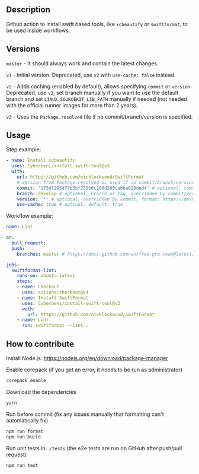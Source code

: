## Description

Github action to install swift based tools, like `xcbeautify` or `swiftformat`, to be used inside workflows.

## Versions

`master` - It should always work and contain the latest changes.

`v1` - Initial version. Deprecated, use `v2` with `use-cache: false` instead.

`v2` - Adds caching (enabled by default), allows specifying `commit` or `version`. Deprecated, use `v3`, set branch manually if you want to use the default branch and set `LINUX_SOURCEKIT_LIB_PATH` manually if needed (not needed with the official runner images for more than 2 years).

`v3` - Uses the `Package.resolved` file if no commit/branch/version is specified.

## Usage

Step example:
```yaml
- name: Install xcbeautify
  uses: Cyberbeni/install-swift-tool@v3
  with:
    url: https://github.com/nicklockwood/SwiftFormat
    # Version from Package.resolved is used if no commit/branch/version is provided.
    commit: '175df295d77b5bf255b0c160d380cabbe826ded4' # optional, commit hash
    branch: develop # optional, branch or tag, overridden by commit/version
    version: '*' # optional, overridden by commit, format: https://devhints.io/semver
    use-cache: true # optinal, default: true
```

Workflow example:
```yaml
name: Lint

on: 
  pull_request:
  push:
    branches: master # https://docs.github.com/en/free-pro-team@latest/actions/guides/caching-dependencies-to-speed-up-workflows#restrictions-for-accessing-a-cache

jobs:
  swiftformat-lint:
    runs-on: ubuntu-latest
    steps:
    - name: Checkout
      uses: actions/checkout@v4
    - name: Install SwiftFormat
      uses: Cyberbeni/install-swift-tool@v3
      with:
        url: https://github.com/nicklockwood/SwiftFormat
    - name: Lint
      run: swiftformat --lint .
```

## How to contribute

Install Node.js: https://nodejs.org/en/download/package-manager

Enable corepack (if you get an error, it needs to be run as administrator)
```bash
corepack enable
```

Download the dependencies
```bash
yarn
```

Run before commit (fix any issues manually that formatting can't automatically fix)
```bash
npm run format
npm run build
```

Run unit tests in `./tests` (the e2e tests are run on GitHub after push/pull request)
```bash
npm run test
```
